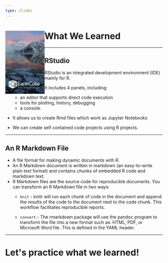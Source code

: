 ```yaml
---
type: slides
---
```


<div><h1><img src="https://github.com/throughput-ec/ec-workshops/blob/main/static/module1/00_ec_slide1.png?raw=true" alt="EC Theme" width=25% align="left"/> What We Learned</h1></div>

--- 

## RStudio

- RStudio is an integrated development environment (IDE) mainly for R. 
- It includes 4 panels, including:
  - an editor that supports direct code execution
  - tools for plotting, history, debugging
  - a console.

- It allows us to create Rmd files which work as Jupyter Notebooks
- We can create self contained code projects using R projects.

---

## An R Markdown File

- A file format for making dynamic documents with R. 
- An R Markdown document is written in markdown (an easy-to-write plain text format) and contains chunks of embedded R code and markdown text.
- R Markdown files are the source code for reproducible documents. You can transform an R Markdown file in two ways:
  * `knit` - knitr will run each chunk of code in the document and append the results of the code to the document next to the code chunk. This workflow facilitates reproducible reports.

  * `convert` - The rmarkdown package will use the pandoc program to transform the file into a new format such as: HTML, PDF, or Microsoft Word file. This is defined in the YAML header.
---

# Let's practice what we learned!